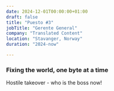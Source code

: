 ```yaml
---
date: 2024-12-01T00:00:00+01:00
draft: false
title: "Puesto #3"
jobTitle: "Gerente General"
company: "Translated Content"
location: "Stavanger, Norway"
duration: "2024-now"

---
```

### Fixing the world, one byte at a time

Hostile takeover - who is the boss now!